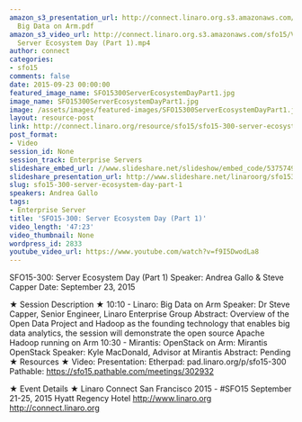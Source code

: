 ```yaml
---
amazon_s3_presentation_url: http://connect.linaro.org.s3.amazonaws.com/sfo15/Presentations/09-23-Wednesday/SFO15-300
  Big Data on Arm.pdf
amazon_s3_video_url: http://connect.linaro.org.s3.amazonaws.com/sfo15/Videos/09-23-Wednesday/SF015-300
  Server Ecosystem Day (Part 1).mp4
author: connect
categories:
- sfo15
comments: false
date: 2015-09-23 00:00:00
featured_image_name: SFO15300ServerEcosystemDayPart1.jpg
image_name: SFO15300ServerEcosystemDayPart1.jpg
image: /assets/images/featured-images/SFO15300ServerEcosystemDayPart1.jpg
layout: resource-post
link: http://connect.linaro.org/resource/sfo15/sfo15-300-server-ecosystem-day-part-1/
post_format:
- Video
session_id: None
session_track: Enterprise Servers
slideshare_embed_url: //www.slideshare.net/slideshow/embed_code/53757494
slideshare_presentation_url: http://www.slideshare.net/linaroorg/sfo15300-server-ecosystem-day-big-data-on-arm
slug: sfo15-300-server-ecosystem-day-part-1
speakers: Andrea Gallo
tags:
- Enterprise Server
title: 'SFO15-300: Server Ecosystem Day (Part 1)'
video_length: '47:23'
video_thumbnail: None
wordpress_id: 2833
youtube_video_url: https://www.youtube.com/watch?v=f9I5DwodLa8
---
```


SFO15-300: Server Ecosystem Day (Part 1)
Speaker:  Andrea Gallo & Steve Capper
Date: September 23, 2015

★ Session Description ★
10:10 -
Linaro: Big Data on Arm
Speaker: Dr Steve Capper, Senior Engineer, Linaro Enterprise Group
Abstract: Overview of the Open Data Project and Hadoop as the founding technology that enables big data analytics, the session will demonstrate the open source Apache Hadoop running on Arm
10:30 - Mirantis:  OpenStack on Arm: Mirantis OpenStack
Speaker:  Kyle MacDonald, Advisor at Mirantis
Abstract: Pending
★ Resources ★
Video:
Presentation:
Etherpad: pad.linaro.org/p/sfo15-300
Pathable: https://sfo15.pathable.com/meetings/302932

★ Event Details ★
Linaro Connect San Francisco 2015 - #SFO15
September 21-25, 2015
Hyatt Regency Hotel
http://www.linaro.org
http://connect.linaro.org
